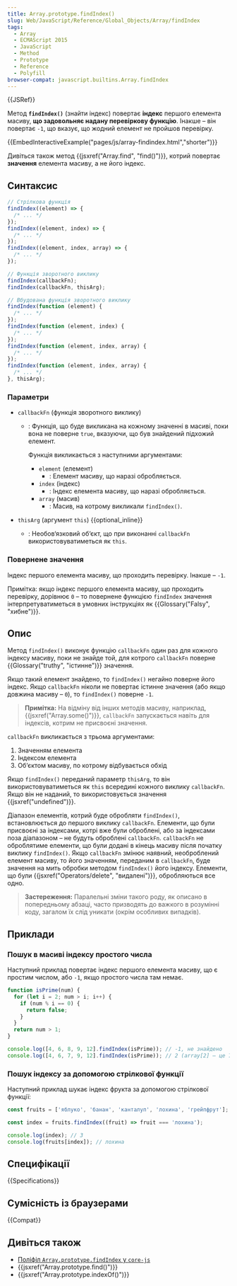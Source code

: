 ```yaml
---
title: Array.prototype.findIndex()
slug: Web/JavaScript/Reference/Global_Objects/Array/findIndex
tags:
  - Array
  - ECMAScript 2015
  - JavaScript
  - Method
  - Prototype
  - Reference
  - Polyfill
browser-compat: javascript.builtins.Array.findIndex
---
```


{{JSRef}}

Метод **`findIndex()`** (знайти індекс) повертає **індекс** першого елемента масиву, **що задовольняє надану перевіркову функцію**. Інакше – він повертає `-1`, що вказує, що жодний елемент не пройшов перевірку.

{{EmbedInteractiveExample("pages/js/array-findindex.html","shorter")}}

Дивіться також метод {{jsxref("Array.find", "find()")}}, котрий повертає **значення** елемента масиву, а не його індекс.

## Синтаксис

```js
// Стрілкова функція
findIndex((element) => {
  /* ... */
});
findIndex((element, index) => {
  /* ... */
});
findIndex((element, index, array) => {
  /* ... */
});

// Функція зворотного виклику
findIndex(callbackFn);
findIndex(callbackFn, thisArg);

// Вбудована функція зворотного виклику
findIndex(function (element) {
  /* ... */
});
findIndex(function (element, index) {
  /* ... */
});
findIndex(function (element, index, array) {
  /* ... */
});
findIndex(function (element, index, array) {
  /* ... */
}, thisArg);
```

### Параметри

- `callbackFn` (функція зворотного виклику)

  - : Функція, що буде викликана на кожному значенні в масиві, поки вона не поверне `true`, вказуючи, що був знайдений підхожий елемент.

    Функція викликається з наступними аргументами:

    - `element` (елемент)
      - : Елемент масиву, що наразі обробляється.
    - `index` (індекс)
      - : Індекс елемента масиву, що наразі обробляється.
    - `array` (масив)
      - : Масив, на котрому викликали `findIndex()`.

- `thisArg` (аргумент `this`) {{optional_inline}}
  - : Необов‘язковий об‘єкт, що при виконанні `callbackFn` використовуватиметься як `this`.

### Повернене значення

Індекс першого елемента масиву, що проходить перевірку. Інакше – `-1`.

Примітка: якщо індекс першого елемента масиву, що проходить перевірку, дорівнює `0` – то повернене функцією `findIndex` значення інтерпретуватиметься в умовних інструкціях як {{Glossary("Falsy", "хибне")}}.

## Опис

Метод `findIndex()` виконує функцію `callbackFn` один раз для кожного індексу масиву, поки не знайде той, для котрого `callbackFn` поверне {{Glossary("truthy", "істинне")}} значення.

Якщо такий елемент знайдено, то `findIndex()` негайно поверне його індекс. Якщо `callbackFn` ніколи не повертає істинне значення (або якщо довжина масиву – `0`), то `findIndex()` поверне `-1`.

> **Примітка:** На відміну від інших методів масиву, наприклад, {{jsxref("Array.some()")}}, `callbackFn` запускається навіть для індексів, котрим не присвоєні значення.

`callbackFn` викликається з трьома аргументами:

1. Значенням елемента
2. Індексом елемента
3. Об‘єктом масиву, по котрому відбувається обхід

Якщо `findIndex()` переданий параметр `thisArg`, то він використовуватиметься як `this` всередині кожного виклику `callbackFn`. Якщо він не наданий, то використовується значення {{jsxref("undefined")}}.

Діапазон елементів, котрий буде обробляти `findIndex()`, встановлюється до першого виклику `callbackFn`. Елементи, що були присвоєні за індексами, котрі вже були оброблені, або за індексами поза діапазоном – не будуть оброблені `callbackFn`. `callbackFn` не оброблятиме елементи, що були додані в кінець масиву після початку виклику `findIndex()`. Якщо `callbackFn` змінює наявний, необроблений елемент масиву, то його значенням, переданим в `callbackFn`, буде значення на мить обробки методом `findIndex()` його індексу. Елементи, що були {{jsxref("Operators/delete", "видалені")}}, обробляються все одно.

> **Застереження:** Паралельні зміни такого роду, як описано в попередньому абзаці, часто призводять до важкого в розумінні коду, загалом їх слід уникати (окрім особливих випадків).

## Приклади

### Пошук в масиві індексу простого числа

Наступний приклад повертає індекс першого елемента масиву, що є простим числом, або `-1`, якщо простого числа там немає.

```js
function isPrime(num) {
  for (let i = 2; num > i; i++) {
    if (num % i == 0) {
      return false;
    }
  }
  return num > 1;
}

console.log([4, 6, 8, 9, 12].findIndex(isPrime)); // -1, не знайдено
console.log([4, 6, 7, 9, 12].findIndex(isPrime)); // 2 (array[2] – це 7)
```

### Пошук індексу за допомогою стрілкової функції

Наступний приклад шукає індекс фрукта за допомогою стрілкової функції:

```js
const fruits = ['яблуко', 'банан', 'канталуп', 'лохина', 'грейпфрут'];

const index = fruits.findIndex((fruit) => fruit === 'лохина');

console.log(index); // 3
console.log(fruits[index]); // лохина
```

## Специфікації

{{Specifications}}

## Сумісність із браузерами

{{Compat}}

## Дивіться також

- [Поліфіл `Array.prototype.findIndex` у `core-js`](https://github.com/zloirock/core-js#ecmascript-array)
- {{jsxref("Array.prototype.find()")}}
- {{jsxref("Array.prototype.indexOf()")}}
